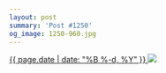 ```yaml
---
layout: post
summary: 'Post #1250'
og_image: 1250-960.jpg
---
```


<p>
 <time>
  <a href="/1250">
   {{ page.date | date: "%B %-d, %Y" }}
  </a>
 </time>
 <a href="/1250">
  <img sizes="(min-width: 700px) 50vw, calc(100vw - 2rem)" src="{{ site.assets_url }}/1250-480.jpg" srcset="{{ site.assets_url }}/1250-240.jpg 240w, {{ site.assets_url }}/1250-480.jpg 480w, {{ site.assets_url }}/1250-720.jpg 720w, {{ site.assets_url }}/1250-960.jpg 960w"/>
 </a>
</p>
